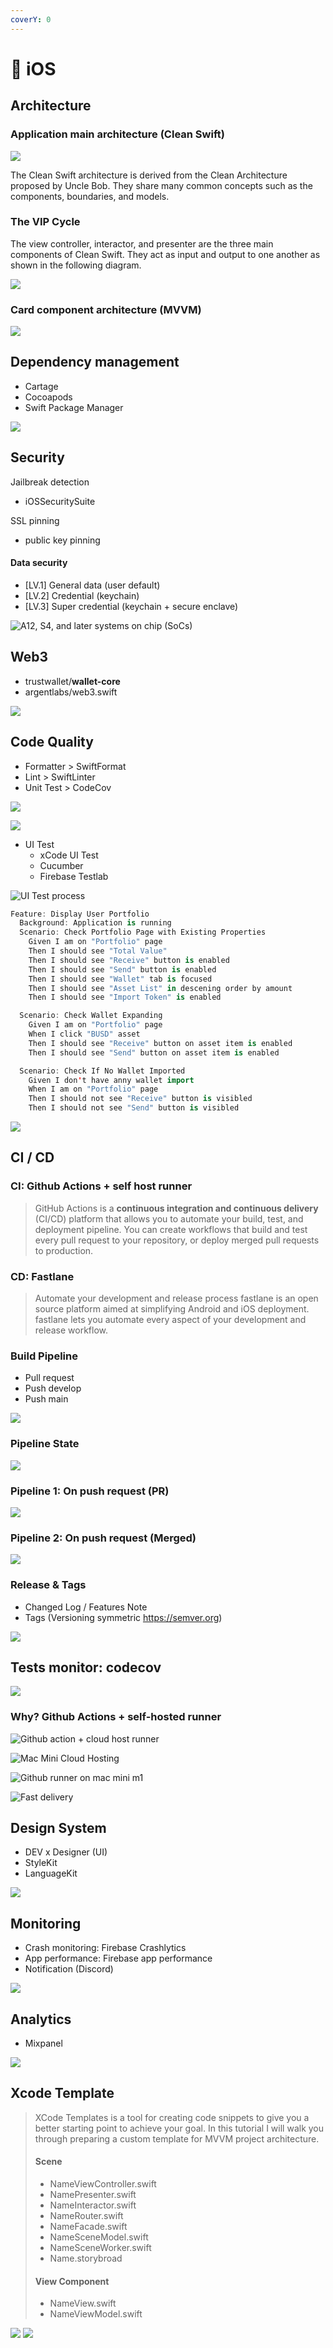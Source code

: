 ```yaml
---
coverY: 0
---
```


# 🍄 iOS

## Architecture

### Application main architecture (Clean Swift)

![](../iOS/assets/clean-full-picture-2.png)

The Clean Swift architecture is derived from the Clean Architecture proposed by Uncle Bob. They share many common concepts such as the components, boundaries, and models.

### The VIP Cycle

The view controller, interactor, and presenter are the three main components of Clean Swift. They act as input and output to one another as shown in the following diagram.

![](../iOS/assets/vip-2.png)

### Card component architecture (MVVM)

![](../iOS/assets/mvvm.png)

## Dependency management

* Cartage
* Cocoapods
* Swift Package Manager

![](../iOS/assets/dependency.png)

## Security

Jailbreak detection

* iOSSecuritySuite

SSL pinning

* public key pinning

#### **Data security**

* \[LV.1] General data (user default)
* \[LV.2] Credential (keychain)
* \[LV.3] Super credential (keychain + secure enclave)

![A12, S4, and later systems on chip (SoCs)](../iOS/assets/enclave.png)



## Web3

* trustwallet/**wallet-core**
* argentlabs/web3.swift

![](<../.gitbook/assets/Screen Shot 2565-07-08 at 15.24.57.png>)

## Code Quality

* Formatter > SwiftFormat
* Lint > SwiftLinter
* Unit Test > CodeCov

![](<../.gitbook/assets/Screen Shot 2565-07-08 at 14.21.22 (1).png>)

![](<../.gitbook/assets/Screen Shot 2565-07-08 at 14.21.55.png>)

* UI Test&#x20;
  * xCode UI Test&#x20;
  * Cucumber
  * Firebase Testlab

![UI Test process](<../.gitbook/assets/Screen Shot 2565-07-08 at 15.26.17.png>)

```swift
Feature: Display User Portfolio
  Background: Application is running
  Scenario: Check Portfolio Page with Existing Properties
    Given I am on "Portfolio" page
    Then I should see "Total Value"
    Then I should see "Receive" button is enabled
    Then I should see "Send" button is enabled
    Then I should see "Wallet" tab is focused
    Then I should see "Asset List" in descening order by amount
    Then I should see "Import Token" is enabled

  Scenario: Check Wallet Expanding
    Given I am on "Portfolio" page
    When I click "BUSD" asset
    Then I should see "Receive" button on asset item is enabled
    Then I should see "Send" button on asset item is enabled

  Scenario: Check If No Wallet Imported
    Given I don't have anny wallet import
    When I am on "Portfolio" page
    Then I should not see "Receive" button is visibled
    Then I should not see "Send" button is visibled

```

![](<../.gitbook/assets/Screen Shot 2565-07-08 at 14.25.57.png>)

## CI / CD

### CI: Github Actions + self host runner

> GitHub Actions is a **continuous integration and continuous delivery** (CI/CD) platform that allows you to automate your build, test, and deployment pipeline. You can create workflows that build and test every pull request to your repository, or deploy merged pull requests to production.

### **CD:** Fastlane&#x20;

> Automate your development and release process fastlane is an open source platform aimed at simplifying Android and iOS deployment. fastlane lets you automate every aspect of your development and release workflow.

### Build Pipeline

* Pull request
* Push develop
* Push main

![](../.gitbook/assets/spaces\_F8SjnjlAom2DIfHXJ9JC\_uploads\_git-blob-926bbc68a2a472586c2c9d2c652b467c75d1b9e9\_pipeline-categories.png)

### Pipeline State

![](../iOS/assets/pipeline-state.png)

### Pipeline 1: On push request (PR)

![](../iOS/assets/pipeline-pr.png)

### Pipeline 2: On push request (Merged)

![](../iOS/assets/pipeline-push.png)

### Release & Tags

* Changed Log / Features Note
* Tags (Versioning symmetric https://semver.org)

![](../iOS/assets/release-tag.png)



## Tests monitor: codecov

![](../iOS/assets/codecov.png)

### Why? Github Actions + self-hosted runner

![Github action + cloud host runner](<../.gitbook/assets/Screen Shot 2565-07-10 at 20.51.46.png>)

![Mac Mini Cloud Hosting](<../.gitbook/assets/Screen Shot 2565-07-10 at 20.51.51.png>)

![Github runner on mac mini m1](<../.gitbook/assets/Screen Shot 2565-07-10 at 20.52.01 (1).png>)

![Fast delivery](<../.gitbook/assets/Screen Shot 2565-07-10 at 20.52.06.png>)

## Design System

* DEV x Designer (UI)
* StyleKit
* LanguageKit

![](<../.gitbook/assets/Screen Shot 2565-07-08 at 13.56.01.png>)

## Monitoring

* Crash monitoring: Firebase Crashlytics
* App performance: Firebase app performance
* Notification (Discord)

![](<../.gitbook/assets/Screen Shot 2565-07-08 at 13.54.34.png>)

## Analytics

* Mixpanel

![](../iOS/assets/mixpanel.png)



## Xcode Template

> XCode Templates is a tool for creating code snippets to give you a better starting point to achieve your goal. In this tutorial I will walk you through preparing a custom template for MVVM project architecture.
>
> #### Scene
>
> * NameViewController.swift
> * NamePresenter.swift
> * NameInteractor.swift
> * NameRouter.swift
> * NameFacade.swift
> * NameSceneModel.swift
> * NameSceneWorker.swift
> * Name.storybroad
>
> #### View Component
>
> * NameView.swift
> * NameViewModel.swift
>
>

![](../iOS/assets/xcode-2.png) ![](../iOS/assets/xcode-1.png)




